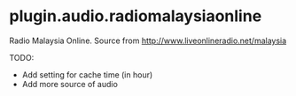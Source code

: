 # plugin.audio.radiomalaysiaonline
Radio Malaysia Online. Source from http://www.liveonlineradio.net/malaysia

TODO:
* Add setting for cache time (in hour)
* Add more source of audio

